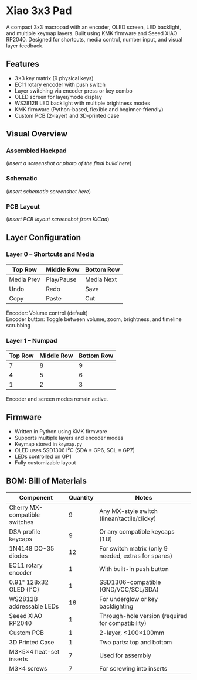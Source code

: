 # Xiao 3x3 Pad

A compact 3x3 macropad with an encoder, OLED screen, LED backlight, and multiple keymap layers. Built using KMK firmware and Seeed XIAO RP2040. Designed for shortcuts, media control, number input, and visual layer feedback.

## Features

- 3×3 key matrix (9 physical keys)
- EC11 rotary encoder with push switch
- Layer switching via encoder press or key combo
- OLED screen for layer/mode display
- WS2812B LED backlight with multiple brightness modes
- KMK firmware (Python-based, flexible and beginner-friendly)
- Custom PCB (2-layer) and 3D-printed case

## Visual Overview

### Assembled Hackpad
(*Insert a screenshot or photo of the final build here*)

### Schematic
(*Insert schematic screenshot here*)

### PCB Layout
(*Insert PCB layout screenshot from KiCad*)

## Layer Configuration

### Layer 0 – Shortcuts and Media
| Top Row       | Middle Row     | Bottom Row    |
|---------------|----------------|----------------|
| Media Prev    | Play/Pause     | Media Next     |
| Undo          | Redo           | Save           |
| Copy          | Paste          | Cut            |

Encoder: Volume control (default)  
Encoder button: Toggle between volume, zoom, brightness, and timeline scrubbing

### Layer 1 – Numpad
| Top Row       | Middle Row     | Bottom Row    |
|---------------|----------------|----------------|
| 7             | 8              | 9              |
| 4             | 5              | 6              |
| 1             | 2              | 3              |

Encoder and screen modes remain active.

## Firmware

- Written in Python using KMK firmware
- Supports multiple layers and encoder modes
- Keymap stored in `keymap.py`
- OLED uses SSD1306 I²C (SDA = GP6, SCL = GP7)
- LEDs controlled on GP1
- Fully customizable layout

## BOM: Bill of Materials

| Component                    | Quantity | Notes                                                                 |
|-----------------------------|----------|-----------------------------------------------------------------------|
| Cherry MX-compatible switches | 9        | Any MX-style switch (linear/tactile/clicky)                          |
| DSA profile keycaps         | 9        | Or any compatible keycaps (1U)                                       |
| 1N4148 DO-35 diodes         | 12       | For switch matrix (only 9 needed, extras for spares)                 |
| EC11 rotary encoder         | 1        | With built-in push button                                            |
| 0.91" 128x32 OLED (I²C)     | 1        | SSD1306-compatible (GND/VCC/SCL/SDA)                                 |
| WS2812B addressable LEDs    | 16       | For underglow or key backlighting                                    |
| Seeed XIAO RP2040           | 1        | Through-hole version (required for compatibility)                    |
| Custom PCB                  | 1        | 2-layer, ≤100×100mm                                                  |
| 3D Printed Case             | 1        | Two parts: top and bottom                                            |
| M3×5×4 heat-set inserts     | 7        | Used for assembly                                                    |
| M3×4 screws                 | 7        | For screwing into inserts                                            |
